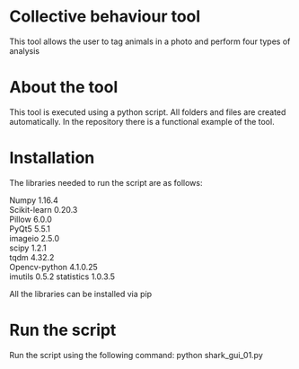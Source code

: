 # Collective behaviour tool
This tool allows the user to tag animals in a photo and perform four types of analysis



# About the tool
This tool is executed using a python script. All folders and files are created automatically. In the repository there is a functional example of the tool.



# Installation

The libraries needed to run the script are as follows:

Numpy 1.16.4  
Scikit-learn 0.20.3   
Pillow 6.0.0  
PyQt5 5.5.1   
imageio 2.5.0   
scipy 1.2.1   
tqdm 4.32.2  
Opencv-python 4.1.0.25  
imutils 0.5.2 
statistics 1.0.3.5  

All the libraries can be installed via pip

# Run the script
Run the script using the following command: python shark_gui_01.py

